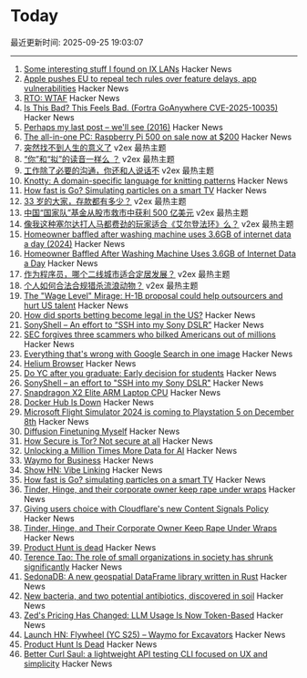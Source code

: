 # Today

最近更新时间: 2025-09-25 19:03:07

--- 
1. [Some interesting stuff I found on IX LANs](https://blog.benjojo.co.uk/post/ixp-bad-broadcast-packets-interesting) Hacker News
2. [Apple pushes EU to repeal tech rules over feature delays, app vulnerabilities](https://www.reuters.com/business/apple-urges-eu-regulators-take-closer-look-tech-rules-2025-09-25/) Hacker News
3. [RTO: WTAF](https://wordsrightman.beehiiv.com/p/rto-wtaf) Hacker News
4. [Is This Bad? This Feels Bad. (Fortra GoAnywhere CVE-2025-10035)](https://labs.watchtowr.com/is-this-bad-this-feels-bad-goanywhere-cve-2025-10035/) Hacker News
5. [Perhaps my last post – we'll see (2016)](http://itila.blogspot.com/2016/04/perhaps-my-last-post-well-see.html) Hacker News
6. [The all-in-one PC: Raspberry Pi 500 on sale now at $200](https://www.raspberrypi.com/news/the-ultimate-all-in-one-pc-raspberry-pi-500-plus-on-sale-now-at-200/) Hacker News
7. [突然找不到人生的意义了](https://www.v2ex.com/t/1161738) v2ex 最热主题
8. [“你”和“拟”的读音一样么 ？](https://www.v2ex.com/t/1161686) v2ex 最热主题
9. [工作除了必要的沟通，你还和人说话不](https://www.v2ex.com/t/1161665) v2ex 最热主题
10. [Knotty: A domain-specific language for knitting patterns](https://t0mpr1c3.github.io/knotty/index.html) Hacker News
11. [How fast is Go? Simulating particles on a smart TV](https://dgerrells.com/blog/how-fast-is-go-simulating-millions-of-particles-on-a-smart-tv) Hacker News
12. [33 岁的大家，存款都有多少？](https://www.v2ex.com/t/1161675) v2ex 最热主题
13. [中国“国家队”基金从股市救市中获利 500 亿美元](https://www.v2ex.com/t/1161657) v2ex 最热主题
14. [像我这种塞尔达打人马都费劲的玩家适合《艾尔登法环》么？](https://www.v2ex.com/t/1161654) v2ex 最热主题
15. [Homeowner baffled after washing machine uses 3.6GB of internet data a day (2024)](https://www.newsweek.com/homeowner-baffled-washing-machine-uses-3-6gb-internet-1862675) Hacker News
16. [Homeowner Baffled After Washing Machine Uses 3.6GB of Internet Data a Day](https://www.newsweek.com/homeowner-baffled-washing-machine-uses-3-6gb-internet-1862675) Hacker News
17. [作为程序员，哪个二线城市适合定居发展？](https://www.v2ex.com/t/1161661) v2ex 最热主题
18. [个人如何合法合规猎杀流浪动物？](https://www.v2ex.com/t/1161655) v2ex 最热主题
19. [The "Wage Level" Mirage: H-1B proposal could help outsourcers and hurt US talent](https://ifp.org/the-wage-level-mirage/) Hacker News
20. [How did sports betting become legal in the US?](https://shreyashariharan.substack.com/p/how-did-sports-betting-become-legal) Hacker News
21. [SonyShell – An effort to “SSH into my Sony DSLR”](https://github.com/goudvuur/sonyshell) Hacker News
22. [SEC forgives three scammers who bilked Americans out of millions](https://www.msn.com/en-us/money/companies/trump-s-sec-forgives-three-scammers-who-bilked-americans-out-of-millions-opinion/ar-AA1NeBPg) Hacker News
23. [Everything that's wrong with Google Search in one image](https://bitbytebit.substack.com/p/everything-thats-wrong-with-google) Hacker News
24. [Helium Browser](https://helium.computer/) Hacker News
25. [Do YC after you graduate: Early decision for students](https://www.ycombinator.com/early-decision) Hacker News
26. [SonyShell – an effort to "SSH into my Sony DSLR"](https://github.com/goudvuur/sonyshell) Hacker News
27. [Snapdragon X2 Elite ARM Laptop CPU](https://www.qualcomm.com/products/mobile/snapdragon/laptops-and-tablets/snapdragon-x2-elite) Hacker News
28. [Docker Hub Is Down](https://www.dockerstatus.com/pages/incident/533c6539221ae15e3f000031/68d47a2f93c09e05486d93a9) Hacker News
29. [Microsoft Flight Simulator 2024 is coming to Playstation 5 on December 8th](https://www.flightsimulator.com/microsoft-flight-simulator-2024-soars-onto-playstation-5/) Hacker News
30. [Diffusion Finetuning Myself](https://vassi.life/projects/diffinetune) Hacker News
31. [How Secure is Tor? Not secure at all](https://csam-bib.github.io/security/) Hacker News
32. [Unlocking a Million Times More Data for AI](https://ifp.org/unlocking-a-million-times-more-data-for-ai/) Hacker News
33. [Waymo for Business](https://waymo.com/blog/2025/09/waymo-for-business) Hacker News
34. [Show HN: Vibe Linking](https://vb.lk/) Hacker News
35. [How fast is Go? simulating particles on a smart TV](https://dgerrells.com/blog/how-fast-is-go-simulating-millions-of-particles-on-a-smart-tv) Hacker News
36. [Tinder, Hinge, and their corporate owner keep rape under wraps](https://themarkup.org/investigations/2025/02/13/dating-app-tinder-hinge-cover-up) Hacker News
37. [Giving users choice with Cloudflare's new Content Signals Policy](https://blog.cloudflare.com/content-signals-policy/) Hacker News
38. [Tinder, Hinge, and Their Corporate Owner Keep Rape Under Wraps](https://themarkup.org/investigations/2025/02/13/dating-app-tinder-hinge-cover-up) Hacker News
39. [Product Hunt is dead](https://sedimental.org/product_hunt_is_dead.html) Hacker News
40. [Terence Tao: The role of small organizations in society has shrunk significantly](https://mathstodon.xyz/@tao/115259943398316677) Hacker News
41. [SedonaDB: A new geospatial DataFrame library written in Rust](https://sedona.apache.org/latest/blog/2025/09/24/introducing-sedonadb-a-single-node-analytical-database-engine-with-geospatial-as-a-first-class-citizen/) Hacker News
42. [New bacteria, and two potential antibiotics, discovered in soil](https://www.rockefeller.edu/news/38239-hundreds-of-new-bacteria-and-two-potential-antibiotics-found-in-soil/) Hacker News
43. [Zed's Pricing Has Changed: LLM Usage Is Now Token-Based](https://zed.dev/blog/pricing-change-llm-usage-is-now-token-based) Hacker News
44. [Launch HN: Flywheel (YC S25) – Waymo for Excavators](https://news.ycombinator.com/item?id=45362914) Hacker News
45. [Product Hunt Is Dead](https://sedimental.org/product_hunt_is_dead.html) Hacker News
46. [Better Curl Saul: a lightweight API testing CLI focused on UX and simplicity](https://github.com/DeprecatedLuar/better-curl-saul) Hacker News
